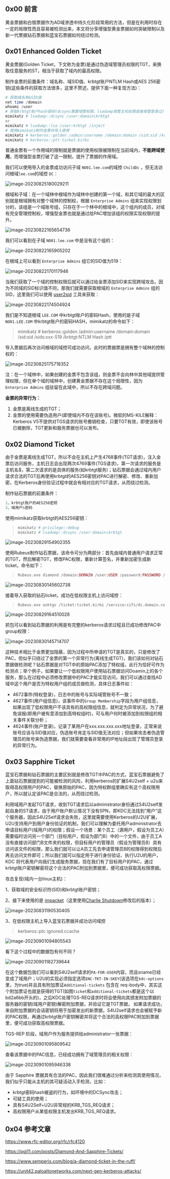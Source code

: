 0x00 前言
-------

黄金票据和白银票据作为AD域渗透中持久化阶段常用的方法，但是在利用时存在一定的局限性而且容易被检测出来，本文将分享增强型黄金票据如何突破限制以及新一代票据钻石票据和蓝宝石票据如何绕过检测。

0x01 Enhanced Golden Ticket
---------------------------

黄金票据(Golden Ticket，下文称为金票)是通过伪造域管理员权限的TGT，来换取任意服务的ST，相当于获取了域内的最高权限。

制作金票的前置条件：域名称、域SID值、krbtgt账户NTLM Hash或AES 256密钥(这些条件的获取方法很多，这里不赘述，提供下面一种复现方法)：

```php
# 获取域名称&SID值
net time /domain
whoami /user
# 获取krbtgt账户hash密码(dcsync需要域管权限、lsadump域管主机权限或者域管登录过)
mimikatz # lsadump::dcsync /user:domain\krbtgt
or
mimikatz # lsadump::lsa /user:krbtgt /inject
# 使用mimikatz制作金票并导入使用
mimikatz # kerberos::golden /admin:username /domain:domain /sid:sid /krbtgt:NTLM Hash
mimikatz # kerberos::ptt ticket.kirbi
```

普通金票有一个作用域的限制就是票据的使用权限被限制在当前域内，**不能跨域使用**，而增强型金票打破了这一限制，提升了票据的作用域。

我们可以使用导入的金票成功访问子域 `NO01.lee.com`的域控 `ChildDc` ，但无法访问根域`lee.com`的域控 `DC`：

![image-20230825180029211](https://shs3.b.qianxin.com/butian_public/f530349c379424177efc4e27acd9085d0b3239f354b2a.jpg)

根域和子域：在一个域林中根域作为域林中创建的第一个域，和其它域的最大的区别就是根域拥有对整个域林的控制权，根据 `Enterprise Admins` 组来实现权限划分的，该组是一个域账号组，只存在于一个林中的根域中，这个组内的成员，对域有完全管理控制权，增强型金票也就是通过给PAC增加该组的权限实现权限的提升。

![image-20230822165654736](https://shs3.b.qianxin.com/butian_public/f9423532b8e8ed16d79b1a58c0d2601cf26afadd84635.jpg)

我们可以看到在子域 `NO01.lee.com` 中是没有这个组的：

![image-20230822165905202](https://shs3.b.qianxin.com/butian_public/f7067648cc9fd6faaf0b3993abdf46692504f857a55b2.jpg)

在根域上可以看到 `Enterprise Admins` 组它的SID值为519：

![image-20230822170117946](https://shs3.b.qianxin.com/butian_public/f8727721e903029d35dc0b44d7a78e0459e75315e859e.jpg)

当我们获取了一个域的控制权限后就可以通过给金票添加SID来实现跨域攻击。因为不同域的SID标识值不同，那我们就需要获取根域的 `Enterprise Admins` 组的SID，这里我们可以使用 [user2sid](https://www.svrops.com/svrops/downloads/zipfiles/sid.zip) 工具来获取：

![image-20230822174504924](https://shs3.b.qianxin.com/butian_public/f299650bf7c8685bf7b42398f37a5fb6856b93250a4ac.jpg)

我们是不知道根域 `LEE.COM` 中krbtgt账户的密码Hash，使用的是子域 `NO01.LEE.COM` 中krbtgt账户的密码HASH，mimikatz的命令如下：

> mimikatz # kerberos::golden /admin:username /domain:domain /sid:sid /sids:xxx-519 /krbtgt:NTLM Hash /ptt

导入票据后再次访问根域的域控可成功访问，此时的票据票是拥有整个域林的控制权的：

![image-20230825175718352](https://shs3.b.qianxin.com/butian_public/f444791546d85a4aaf4f5c147ede159bd87f8f4bc29eb.jpg)

注：在一个域林中，如果创建的金票不包含该组，则金票不会向林中其他域提供管理权限，但在单个域的域林中，创建黄金票据不存在这个局限性，因为 `Enterprise Admins` 组驻留在此域中，所以不存在跨域问题。

**金票的异常行为：**

1. 金票是离线生成的TGT；
2. 金票的使用需要伪造用户(即使域内不存在该账号)。微软的MS-KILE解释：Kerberos V5不提供对TGS请求的账号撤销检查，只要TGT有效，即使该账号已被删除，TGT更新和服务票据也可以发布。

0x02 Diamond Ticket
-------------------

由于金票是离线生成TGT，所以不会在主机上产生4768事件(TGT请求)，注入金票后访问服务，主机日志会出现两次4769事件(TGS请求)，第一次请求的服务是主机名$，第二次请求的是具体的服务(如krbtgt服务)；钻石票据会通过域内用户请求合法的TGT后再使用krbtgt的AES256密钥对PAC进行解密、修改、重新加密，在Kerberos身份验证过程中就会有相对应的TGT请求，从而绕过检测。

制作钻石票据的前置条件：

```php
1、krbtgt账户的AES256密钥
2、域用户&密码
```

使用mimikatz获取krbtgt的AES256密钥：

> ```php
> mimikatz # privilege::debug
> mimikatz # lsadump::dcsync /user:domain\krbtgt
> ```

![image-20230829154902355](https://shs3.b.qianxin.com/butian_public/f424417ae73047578b78b5bb5b30ed922b712f9251b0b.jpg)

使用Rubeus制作钻石票据，该命令可分为两部分：首先由域内普通用户请求正常的TGT，然后解密TGT，修改PAC权限，重新计算签名，并重新加密生成新ticket，命令如下：

> ```php
> Rubeus.exe diamond /domain:DOMAIN /user:USER /password:PASSWORD /dc:DOMAIN_CONTROLLER /enctype:AES256 /krbkey:HASH /ticketuser:USERNAME /groups:GROUPS_ID(eg:512,518,519,520...)
> ```

![image-20230830145602738](https://shs3.b.qianxin.com/butian_public/f9001939907c23eded1ad6f480b344e533732ff6d7b6a.jpg)

接着导入获取的钻石ticket，成功在低权限主机上访问域控：

> ```php
> Rubeus.exe asktgs /ticket:ticket.kirbi /service:cifs/dc.domain.com /ptt
> ```

![image-20230829164510028](https://shs3.b.qianxin.com/butian_public/f8826293d640642602e0f039b89613dfbf0a7bb73a89f.jpg)

抓包可以看到钻石票据的利用是有完整的kerberos请求过程且已成功修改PAC中group权限：

![image-20230830145714707](https://shs3.b.qianxin.com/butian_public/f40195469c9ee799642c5a3c4e556318a5ad955b3eee1.jpg)

这种技术相比于金票更加隐蔽，因为过程中所申请的TGT是真实的，只是修改了PAC，但似乎只绕过了金票的第一个异常行为(离线生成TGT)，我们该如何对钻石票据做检测呢？钻石票据是对TGT中的原始PAC添加了特权组，此行为恰好可作为检测点；举个例子，如果要让一个低权限用户使用钻石票据访问Doamin上的各个服务，那么在过程中必须修改票据中的PAC才能实现访问，我们可以通过查找AD域中这个用户是否为特权用户组的成员做检测，具体日志事件如：

- 4672事件(特权登录)，日志中的账号与实际域管账号不一致；
- 4627事件(用户组信息)，该事件中的`Group Membership`字段为用户组信息，如果出现了低权限用户不该具有的高权限组信息，就判定为异常状况，为了避免误报(即用户被有意添加到高特权组时)，可与用户何时被添加到权限组的相关事件关联分析；
- 4624事件(账户登录)，记录了某用户在xxx.xxx.xxx.xxx地址登录，正常来说账号应该与SID值对应，伪造账号肯定与SID值无法对应；但如果攻击者伪造管理员的账号来伪造票据，我们就需要查看非常用的IP地址段出现了管理员登录的异常行为。

0x03 Sapphire Ticket
--------------------

蓝宝石票据和钻石票据的主要区别就是修改TGT中PAC的方式，蓝宝石票据避免了上面钻石票据提到的可能被检测的风险，利用kerberos的扩展S4U2self + u2u来取得高权限用户的PAC，替换原始的PAC，因为特权群组里确实有这个高权限用户，所以就认定该PAC是合法的，从而绕过检测。

利用域用户发起TGT请求，收到TGT请求后以administrator身份通过S4U2self发起自身的ST请求，由于用户账户默认情况下没有SPN，即KDC无法找到”用户“这个服务器，因此S4U2Self请求会失败，这里就需要使用Kerberos的U2U扩展，U2U支持用户到用户身份验证的机制，我们可以理解为委托用户administrator去申请目标用户(域用户)的权限；假设一个场景：某个员工（源用户，假设为员工A）需要临时访问另一个部门（目标用户，假设为部门B）中的一个文件，由于员工A没有直接访问部门B文件夹的权限，但目标用户的管理员（假设为管理员B）具有访问该文件的权限，那么我们就可以让A员工先去申请管理员B的权限得到权限后再去访问文件即可；所以我们就可以指定用于进行身份验证、执行U2U的用户，KDC 将代表用户向我们生成服务票据，现在我们有了目标用户的PAC，通过krbtgt账户密钥解密将这个合法的PAC附加到票据里，便可成功获取高权限票据。

攻击复现(域内一台linux主机)：

1、获取域的安全标识符(SID)和krbtgt账户密钥；

2、接下来使用的是 [impacket](https://github.com/ShutdownRepo/impacket/blob/sapphire-tickets/examples/ticketer.py)（这里使用[Charlie Shutdown](https://twitter.com/_nwodtuhs)修改后的版本）；

![image-20230831190530405](https://shs3.b.qianxin.com/butian_public/f194242dd8d4dcd698214218420dfd90a8c4f2eed038e.jpg)

3、在低权限主机上导入蓝宝石票据并成功访问域控

> kerberos::ptc ignored.ccache

![image-20230901094805543](https://shs3.b.qianxin.com/butian_public/f41382388835a9841bac6809974283689621090fbc752.jpg)

看下这个过程中的数据包有何不同？

![image-20230901182739644](https://shs3.b.qianxin.com/butian_public/f36794180da25f36877d13cac553a13b679235a48b1c7.jpg)

在这个数据包我们可以看到S4U2self请求的`PA-FOR-USER`内容，而且sname已经变成了域用户；U2U的实现必须指定选项`ENC-TKT-IN-SKEY`(该选项在`kdc-options`里，为true)并且具有附加票证`Additional-tickets` 包含在 req-body中，其实这个附加票证也就是获得的TGT(如图`ticket`和`additional-tickets`都是这个以bd2a6bb开头的)，之后KDC处理TGS-REQ请求时将会使用向其颁发附加票据的服务器的密钥(域用户密钥)解密附加票据，并验证它是TGT票据， 如果请求成功，来自附加票据的会话密钥将用于加密发出的新票据，S4U2self请求也会被赋予新的PAC权限，再通过krbtgt账户密钥解密并将这个合法的高权限PAC附加到票据里，便可成功获取高权限票据。

TGS-REP 阶段，域用户作为服务提供给administrator一张票据：

![image-20230901095809542](https://shs3.b.qianxin.com/butian_public/f190685da888b6dfa983d5dd9ae4845ecb55463c58864.jpg)

查看该票据中的PAC信息，已经成功拥有了域管理员的相关权限：

![image-20230901095946338](https://shs3.b.qianxin.com/butian_public/f7459199e73b6b5ec8b36d38ee7aeac7985ba364a8c71.jpg)

由于 Sapphire 票据具有合法的PAC，因此我们很难通过分析来检测其使用情况，我们似乎只能从主机的其可疑活动入手检测，比如：

- krbtgt密码hash被盗的行为，如环境中的DCSync攻击；
- 可疑工具的使用；
- 具有S4U2Self+U2U非常规的KRB\_TGS\_REQ请求；
- 高权限用户从某低权限主机发出KRB\_TGS\_REQ请求。

0x04 参考文章
---------

<https://www.rfc-editor.org/rfc/rfc4120>

<https://pgj11.com/posts/Diamond-And-Sapphire-Tickets/>

<https://www.semperis.com/blog/a-diamond-ticket-in-the-ruff/>

<https://unit42.paloaltonetworks.com/next-gen-kerberos-attacks/>